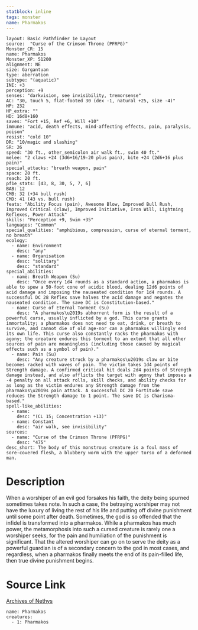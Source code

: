 ```yaml
---
statblock: inline
tags: monster
name: Pharmakos
---
```

```statblock
layout: Basic Pathfinder 1e Layout
source:  "Curse of the Crimson Throne (PFRPG)"
Monster_CR: 15
name: Pharmakos
Monster_XP: 51200
alignment: NE
size: Gargantuan
type: aberration
subtype: "(aquatic)"
INI: +3
perception: +9
senses: "darkvision, see invisibility, tremorsense"
AC: "30, touch 5, flat-footed 30 (dex -1, natural +25, size -4)"
HP: 232
HP_extra: ""
HD: 16d8+160
saves: "Fort +15, Ref +6, Will +10"
immune: "acid, death effects, mind-affecting effects, pain, paralysis, poison"
resist: "cold 10"
DR: "10/magic and slashing"
SR: 26
speed: "30 ft., other_semicolon air walk ft., swim 40 ft."
melee: "2 claws +24 (3d6+16/19-20 plus pain), bite +24 (2d6+16 plus pain)"
special_attacks: "breath weapon, pain"
space: 20 ft.
reach: 20 ft.
pf1e_stats: [43, 8, 30, 5, 7, 6]
BAB: 12
CMB: 32 (+34 bull rush)
CMD: 41 (43 vs. bull rush)
feats: "Ability Focus (pain), Awesome Blow, Improved Bull Rush, Improved Critical (claw), Improved Initiative, Iron Will, Lightning Reflexes, Power Attack"
skills: "Perception +9, Swim +35"
languages: "Common"
special_qualities: "amphibious, compression, curse of eternal torment, no breath"
ecology:
  - name: Environment
    desc: "any"
  - name: Organisation
    desc: "solitary"
    desc: "standard"
special_abilities:
  - name: Breath Weapon (Su)
    desc: "Once every 1d4 rounds as a standard action, a pharmakos is able to spew a 50-foot cone of acidic blood, dealing 12d6 points of acid damage and imposing the nauseated condition for 1d4 rounds. A successful DC 28 Reflex save halves the acid damage and negates the nauseated condition. The save DC is Constitution-based."
  - name: Curse of Eternal Torment (Su)
    desc: "A pharmakos\u2019s abhorrent form is the result of a powerful curse, usually inflicted by a god. This curse grants immortality; a pharmakos does not need to eat, drink, or breath to survive, and cannot die of old age-nor can a pharmakos willingly end its own life. This curse also constantly racks the pharmakos with agony; the creature endures this torment to an extent that all other sources of pain are meaningless (including those caused by magical effects such as a symbol of pain)."
  - name: Pain (Su)
    desc: "Any creature struck by a pharmakos\u2019s claw or bite becomes racked with waves of pain. The victim takes 1d4 points of Strength damage. A confirmed critical hit deals 2d4 points of Strength damage instead, and also afflicts the target with agony that imposes a -4 penalty on all attack rolls, skill checks, and ability checks for as long as the victim endures any Strength damage from the pharmakos\u2019s pain attack. A successful DC 20 Fortitude save reduces the Strength damage to 1 point. The save DC is Charisma-based."
spell-like_abilities:
  - name:
    desc: "(CL 15; Concentration +13)"
  - name: Constant
    desc: "air walk, see invisibility"
sources:
  - name: "Curse of the Crimson Throne (PFRPG)"
    desc: "475"
desc_short: The body of this monstrous creature is a foul mass of sore-covered flesh, a blubbery worm with the upper torso of a deformed man.
```
# Description
When a worshiper of an evil god forsakes his faith, the deity being spurned sometimes takes note. In such a case, the betraying worshiper may not have the luxury of living the rest of his life and putting off divine punishment until some point after death. Sometimes, the god is so offended that the infidel is transformed into a pharmakos. While a pharmakos has much power, the metamorphosis into such a cursed creature is rarely one a worshiper seeks, for the pain and humiliation of the punishment is significant. That the altered worshiper can go on to serve the deity as a powerful guardian is of a secondary concern to the god in most cases, and regardless, when a pharmakos finally meets the end of its pain-filled life, then true divine punishment begins.
# Source Link
[Archives of Nethys](https://aonprd.com/MonsterDisplay.aspx?ItemName=Pharmakos)
```encounter-table
name: Pharmakos
creatures:
  - 1: Pharmakos
```
